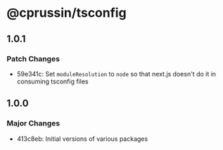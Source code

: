 # @cprussin/tsconfig

## 1.0.1

### Patch Changes

- 59e341c: Set `moduleResolution` to `node` so that next.js doesn't do it in consuming tsconfig files

## 1.0.0

### Major Changes

- 413c8eb: Initial versions of various packages
